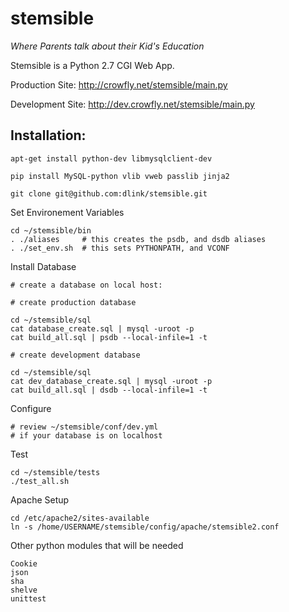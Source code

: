 # stemsible

*Where Parents talk about their Kid's Education*

Stemsible is a Python 2.7 CGI Web App.

Production Site: http://crowfly.net/stemsible/main.py

Development Site: http://dev.crowfly.net/stemsible/main.py

## Installation:
```
apt-get install python-dev libmysqlclient-dev

pip install MySQL-python vlib vweb passlib jinja2

git clone git@github.com:dlink/stemsible.git
```

Set Environement Variables
```
cd ~/stemsible/bin
. ./aliases     # this creates the psdb, and dsdb aliases
. ./set_env.sh  # this sets PYTHONPATH, and VCONF
```

Install Database
```
# create a database on local host:

# create production database

cd ~/stemsible/sql
cat database_create.sql | mysql -uroot -p
cat build_all.sql | psdb --local-infile=1 -t

# create development database

cd ~/stemsible/sql
cat dev_database_create.sql | mysql -uroot -p
cat build_all.sql | dsdb --local-infile=1 -t
```

Configure
```
# review ~/stemsible/conf/dev.yml
# if your database is on localhost
```

Test
```
cd ~/stemsible/tests
./test_all.sh
```

Apache Setup
```
cd /etc/apache2/sites-available
ln -s /home/USERNAME/stemsible/config/apache/stemsible2.conf
```

Other python modules that will be needed
```
Cookie
json
sha
shelve
unittest
```
